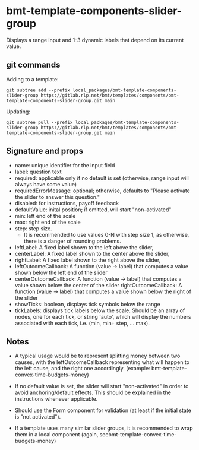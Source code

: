 # bmt-template-components-slider-group

Displays a range input and 1-3 dynamic labels that depend on its current value. 

## git commands

Adding to a template:

```shell
git subtree add --prefix local_packages/bmt-template-components-slider-group https://gitlab.rlp.net/bmt/templates/components/bmt-template-components-slider-group.git main

```

Updating:

```shell
git subtree pull --prefix local_packages/bmt-template-components-slider-group https://gitlab.rlp.net/bmt/templates/components/bmt-template-components-slider-group.git main

```

## Signature and props

- name: unique identifier for the input field
- label: question text
- required: applicable only if no default is set (otherwise, range input will always have some value)
- requiredErrorMessage: optional; otherwise, defaults to "Please activate the slider to answer this question."
- disabled: for instructions, payoff feedback 
- defaultValue: inital position; if omitted, will start "non-activated"
- min: left end of the scale
- max: right end of the scale
- step: step size. 
  - It is recommended to use values 0-N with step size 1, as otherwise, there is a danger of rounding problems.
- leftLabel: A fixed label shown to the left above the slider,
- centerLabel: A fixed label shown to the center above the slider,
- rightLabel: A fixed label shown to the right above the slider,
- leftOutcomeCallback: A function (value -> label) that computes a value shown below the left end of the slider
- centerOutcomeCallback: A function (value -> label) that computes a value shown below the center of the slider
rightOutcomeCallback: A function (value -> label) that computes a value shown below the right of the slider
- showTicks: boolean, displays tick symbols below the range
- tickLabels: displays tick labels below the scale. Should be an array of nodes, one for each tick, or string 'auto', which will display the numbers  associated with each tick, i.e. (min, min+ step, ... max).

## Notes

- A typical usage would be to represent splitting money between two causes, with the leftOutcomeCallback representing what will happen to the left cause, and the right one accordingly. (example: bmt-template-convex-time-budgets-money)

- If no default value is set, the slider will start "non-activated" in order to avoid anchoring/default effects. This should be explained in the instructions whenever applicable.

- Should use the Form component for validation (at least if the initial state is "not activated").

- If a template uses many similar slider groups, it is recommended to wrap them in a local component (again, seebmt-template-convex-time-budgets-money)
